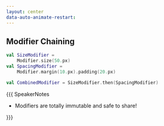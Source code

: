 ```yaml
---
layout: center
data-auto-animate-restart:
---
```


## Modifier Chaining

```kotlin 1,3,6
val SizeModifier =
    Modifier.size(50.px)
val SpacingModifier =
    Modifier.margin(10.px).padding(20.px)

val CombinedModifier = SizeModifier.then(SpacingModifier)
```

{{{ SpeakerNotes

* Modifiers are totally immutable and safe to share! 

}}}
